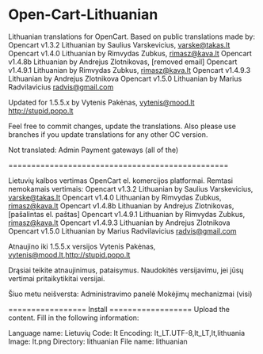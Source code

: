 Open-Cart-Lithuanian
====================

Lithuanian translations for OpenCart. Based on public translations made by:
Opencart v1.3.2 Lithuanian by Saulius Varskevicius, varske@takas.lt
Opencart v1.4.0 Lithuanian by Rimvydas Zubkus, rimasz@kava.lt
Opencart v1.4.8b Lithuanian by Andrejus Zlotnikovas, [removed email]
Opencart v1.4.9.1 Lithuanian by Rimvydas Zubkus, rimasz@kava.lt
Opencart v1.4.9.3 Lithuanian by Andrejus Zlotnikova
Opencart v1.5.0 Lithuanian by Marius Radvilavicius radvis@gmail.com

Updated for 1.5.5.x by Vytenis Pakėnas, vytenis@mood.lt http://stupid.popo.lt

Feel free to commit changes, update the translations. Also please use branches if you update translations for any other OC version.

Not translated:
Admin
Payment gateways (all of the)

================================================

Lietuvių kalbos vertimas OpenCart el. komercijos platformai. Remtasi nemokamais vertimais:
Opencart v1.3.2 Lithuanian by Saulius Varskevicius, varske@takas.lt
Opencart v1.4.0 Lithuanian by Rimvydas Zubkus, rimasz@kava.lt
Opencart v1.4.8b Lithuanian by Andrejus Zlotnikovas, [pašalintas el. paštas]
Opencart v1.4.9.1 Lithuanian by Rimvydas Zubkus, rimasz@kava.lt
Opencart v1.4.9.3 Lithuanian by Andrejus Zlotnikova
Opencart v1.5.0 Lithuanian by Marius Radvilavicius radvis@gmail.com

Atnaujino iki 1.5.5.x versijos Vytenis Pakėnas, vytenis@mood.lt,http://stupid.popo.lt

Drąsiai teikite atnaujinimus, pataisymus. Naudokitės versijavimu, jei jūsų vertimai pritaikytikitai versijai.

Šiuo metu neišversta:
Administravimo panelė
Mokėjimų mechanizmai (visi)

================= Install ==================
Upload the content. Fill in the following information:

Language name: Lietuvių
Code: lt
Encoding: lt_LT.UTF-8,lt_LT,lt,lithuania
Image: lt.png
Directory: lithuanian
File name: lithuanian
